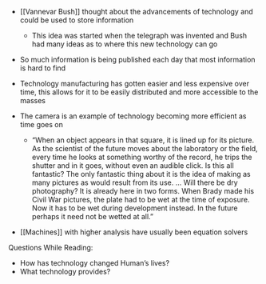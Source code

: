 - [[Vannevar Bush]] thought about the advancements of technology and could be used to store information
	- This idea was started when the telegraph was invented and Bush had many ideas as to where this new technology can go
- So much information is being published each day that most information is hard to find 
- Technology manufacturing has gotten easier and less expensive over time, this allows for it to be easily distributed and more accessible to the masses

- The camera is an example of technology becoming more efficient as time goes on
	- “When an object appears in that square, it is lined up for its picture. As the scientist of the future moves about the laboratory or the field, every time he looks at something worthy of the record, he trips the shutter and in it goes, without even an audible click. Is this all fantastic? The only fantastic thing about it is the idea of making as many pictures as would result from its use. ... Will there be dry photography? It is already here in two forms. When Brady made his Civil War pictures, the plate had to be wet at the time of exposure. Now it has to be wet during development instead. In the future perhaps it need not be wetted at all.”

- [[Machines]] with higher analysis have usually been equation solvers

Questions While Reading:
- How has technology changed Human’s lives?
- What technology provides?